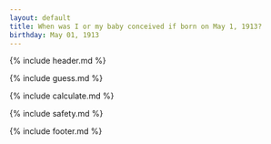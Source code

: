 ```yaml
---
layout: default
title: When was I or my baby conceived if born on May 1, 1913?
birthday: May 01, 1913
---
```


{% include header.md %}

{% include guess.md %}

{% include calculate.md %}

{% include safety.md %}

{% include footer.md %}



